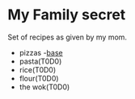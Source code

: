# My Family secret

Set of recipes as given by my mom.

- pizzas
  -[base](./pizzas/base.md)
- pasta(T0D0)
- rice(T0D0)
- flour(T0D0)
- the wok(T0D0)